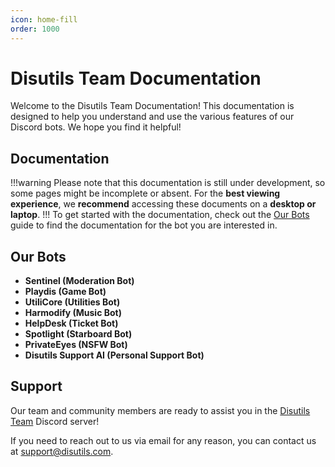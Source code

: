 ```yaml
---
icon: home-fill
order: 1000
---
```

# Disutils Team Documentation

Welcome to the Disutils Team Documentation! This documentation is designed to help you understand and use the various features of our Discord bots. We hope you find it helpful!

## Documentation
!!!warning
Please note that this documentation is still under development, so some pages might be incomplete or absent. For the **best viewing experience**, we **recommend** accessing these documents on a **desktop or laptop**.
!!!
To get started with the documentation, check out the [Our Bots](/guides/bots) guide to find the documentation for the bot you are interested in.


## Our Bots

- **Sentinel (Moderation Bot)**
- **Playdis (Game Bot)**
- **UtiliCore (Utilities Bot)**
- **Harmodify (Music Bot)**
- **HelpDesk (Ticket Bot)**
- **Spotlight (Starboard Bot)**
- **PrivateEyes (NSFW Bot)**
- **Disutils Support AI (Personal Support Bot)**

## Support

Our team and community members are ready to assist you in the [Disutils Team](https://discord.gg/28RuT8WsKT) Discord server!

If you need to reach out to us via email for any reason, you can contact us at [support@disutils.com](mailto:support@disutils.com).